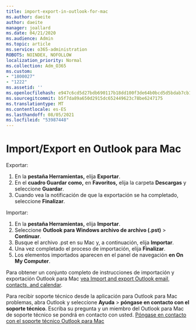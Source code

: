 ```yaml
---
title: import-export-in-outlook-for-mac
ms.author: daeite
author: daeite
manager: joallard
ms.date: 04/21/2020
ms.audience: Admin
ms.topic: article
ms.service: o365-administration
ROBOTS: NOINDEX, NOFOLLOW
localization_priority: Normal
ms.collection: Adm_O365
ms.custom:
- "1800027"
- "1222"
ms.assetid: ''
ms.openlocfilehash: e947c6cd5d27bdb690117b18dd100f3de64b0bcd5d5bdab7cb1eeca355ef4489
ms.sourcegitcommit: b5f7da89a650d2915dc652449623c78be6247175
ms.translationtype: MT
ms.contentlocale: es-ES
ms.lasthandoff: 08/05/2021
ms.locfileid: "53987448"
---
```

# <a name="importexport-in-outlook-for-mac"></a>Import/Export en Outlook para Mac 

Exportar:
1. En la **pestaña Herramientas,** elija **Exportar**.
2. En el **cuadro Guardar como,** en **Favoritos,** elija la carpeta **Descargas** y seleccione **Guardar**.
3. Cuando vea la notificación de que la exportación se ha completado, seleccione **Finalizar**.

Importar:
1. En la **pestaña Herramientas,** elija **Importar**.
2. Seleccione **Outlook para Windows archivo de archivo (.pst)**  >  **Continuar**.
3. Busque el archivo .pst en su Mac y, a continuación, elija **Importar**.
4. Una vez completado el proceso de importación, elija **Finalizar**.
5. Los elementos importados aparecen en el panel de navegación **en On My Computer**.

Para obtener un conjunto completo de instrucciones de importación y exportación Outlook para Mac [vea Import and export Outlook email, contacts, and calendar](https://support.office.com/article/92577192-3881-4502-b79d-c3bbada6c8ef#ID0EAACAAA=Mac). 

Para recibir soporte técnico desde la aplicación para Outlook para Mac problemas, abra Outlook y seleccione **Ayuda**  >  **póngase en contacto con el soporte técnico**. Escriba su pregunta y un miembro del Outlook para Mac de soporte técnico se pondrá en contacto con usted. [Póngase en contacto con el soporte técnico Outlook para Mac](https://support.microsoft.com/office/contact-support-within-outlook-for-mac-d0410177-8e65-4487-93f7-206a3a3d71a8)
